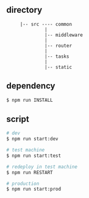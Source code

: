 ## directory

```
     |-- src ---- common      
              |
              |-- middleware  
              |
              |-- router      
              |
              |-- tasks       
              |
              |-- static      
```

## dependency

```bash 
$ npm run INSTALL
```

## script

```bash
# dev
$ npm run start:dev

# test machine
$ npm run start:test

# redeploy in test machine
$ npm run RESTART

# production
$ npm run start:prod
```
